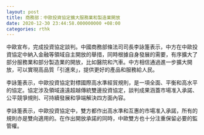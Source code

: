 ```yaml
---
layout: post
title: 商務部：中歐投資協定擴大服務業和製造業開放
date: 2020-12-30 23:44:58.000000000 +08:00
categories: rthk
---
```


中歐宣布，完成投資協定談判。中國商務部條法司司長李詠箑表示，中方在中歐投資協定中納入金融等領域自主開放的舉措，同時根據自身發展的需要，有序擴大了部分服務業和部分製造業的開放，比如醫院和汽車。中方相信通過進一步擴大開放，可以實現高品質「引進來」，提供更好的產品和服務給人民。

李詠箑表示，中歐投資協定對標國際高水準經貿規則，是一項全面、平衡和高水平的協定。協定涉及領域遠遠超越傳統雙邊投資協定，談判成果涵蓋市場准入承諾、公平競爭規則、可持續發展和爭端解決四方面內容。

李詠箑表示，中歐投資協定中，雙方都作出高水準和互惠的市場准入承諾，所有的規則亦是雙向適用的。在作出開放承諾的同時，中歐雙方也十分注重保留必要的監管權。
